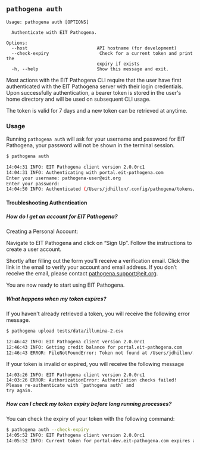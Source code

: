 ## `pathogena auth`

```text
Usage: pathogena auth [OPTIONS]

  Authenticate with EIT Pathogena.

Options:
  --host                          API hostname (for development)
  --check-expiry                   Check for a current token and print the
                                  expiry if exists
  -h, --help                      Show this message and exit.
```

Most actions with the EIT Pathogena CLI require that the user have first authenticated with the EIT Pathogena server
with their login credentials. Upon successfully authentication, a bearer token is stored in the user's home directory
and will be used on subsequent CLI usage.

The token is valid for 7 days and a new token can be retrieved at anytime.

### Usage

Running `pathogena auth` will ask for your username and password for EIT Pathogena, your password will not be shown
in the terminal session.

```bash
$ pathogena auth

14:04:31 INFO: EIT Pathogena client version 2.0.0rc1
14:04:31 INFO: Authenticating with portal.eit-pathogena.com
Enter your username: pathogena-user@eit.org
Enter your password:
14:04:50 INFO: Authenticated (/Users/jdhillon/.config/pathogena/tokens/portal.eit-pathogena.com.json)
```

#### Troubleshooting Authentication

##### How do I get an account for EIT Pathogena?

Creating a Personal Account:

Navigate to EIT Pathogena and click on “Sign Up”. Follow the instructions to create a user account.

Shortly after filling out the form you'll receive a verification email. Click the link in the email to verify your 
account and email address. If you don’t receive the email, please contact pathogena.support@eit.org.

You are now ready to start using EIT Pathogena.

##### What happens when my token expires?

If you haven't already retrieved a token, you will receive the following error message. 

```bash No token file
$ pathogena upload tests/data/illumina-2.csv

12:46:42 INFO: EIT Pathogena client version 2.0.0rc1
12:46:43 INFO: Getting credit balance for portal.eit-pathogena.com
12:46:43 ERROR: FileNotFoundError: Token not found at /Users/jdhillon/.config/pathogena/tokens/portal.eit-pathogena.com.json, have you authenticated?
```

If your token is invalid or expired, you will receive the following message

```text Invalid token
14:03:26 INFO: EIT Pathogena client version 2.0.0rc1
14:03:26 ERROR: AuthorizationError: Authorization checks failed! Please re-authenticate with `pathogena auth` and 
try again.
```

##### How can I check my token expiry before long running processes?

You can check the expiry of your token with the following command:

```bash
$ pathogena auth --check-expiry
14:05:52 INFO: EIT Pathogena client version 2.0.0rc1
14:05:52 INFO: Current token for portal-dev.eit-pathogena.com expires at 2024-08-13 14:04:50.672085
```
